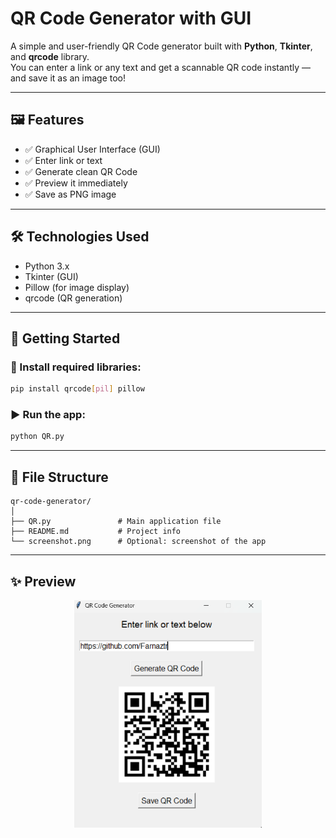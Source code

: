 # QR Code Generator with GUI

A simple and user-friendly QR Code generator built with **Python**, **Tkinter**, and **qrcode** library.  
You can enter a link or any text and get a scannable QR code instantly — and save it as an image too!

---

## 🖼️ Features

- ✅ Graphical User Interface (GUI)
- ✅ Enter link or text
- ✅ Generate clean QR Code
- ✅ Preview it immediately
- ✅ Save as PNG image

---

## 🛠️ Technologies Used

- Python 3.x
- Tkinter (GUI)
- Pillow (for image display)
- qrcode (QR generation)

---

## 🚀 Getting Started

### 🔧 Install required libraries:

```bash
pip install qrcode[pil] pillow
```

### ▶️ Run the app:

```bash
python QR.py
```

---

## 📂 File Structure

```
qr-code-generator/
│
├── QR.py               # Main application file
├── README.md           # Project info
└── screenshot.png      # Optional: screenshot of the app
```

---

## ✨ Preview

<p align="center">
  <img src="Screenshot 2025-06-14 070026.png
" alt="QR App" width="300"/>
</p>
